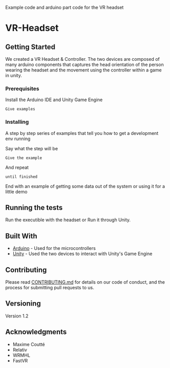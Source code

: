 Example code and arduino part code for the VR headset


# VR-Headset


## Getting Started

We created a VR Headset & Controller. The two devices are composed of many arduino components that captures the head orientation of the person wearing the headset and the movement using the controller within a game in unity. 

### Prerequisites

Install the Arduino IDE and Unity Game Engine

```
Give examples
```

### Installing

A step by step series of examples that tell you how to get a development env running

Say what the step will be

```
Give the example
```

And repeat

```
until finished
```

End with an example of getting some data out of the system or using it for a little demo

## Running the tests

Run the executible with the headset or Run it through Unity.

## Built With

* [Arduino](https://www.arduino.cc/) - Used for the microcontrollers 
* [Unity](https://unity3d.com/) - Used the two devices to interact with Unity's Game Engine

## Contributing

Please read [CONTRIBUTING.md](https://gist.github.com/PurpleBooth/b24679402957c63ec426) for details on our code of conduct, and the process for submitting pull requests to us.

## Versioning

Version 1.2

## Acknowledgments

* Maxime Coutté
* Relativ
* WRMHL
* FastVR
